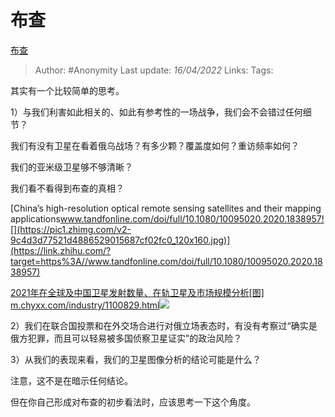 # 布查
[布查](https://zhuanlan.zhihu.com/p/496323452)

> Author: #Anonymity
> Last update: *16/04/2022*
> Links:
> Tags:

其实有一个比较简单的思考。

1）与我们利害如此相关的、如此有参考性的一场战争，我们会不会错过任何细节？

我们有没有卫星在看着俄乌战场？有多少颗？覆盖度如何？重访频率如何？

我们的亚米级卫星够不够清晰？

我们看不看得到布查的真相？

[China’s high-resolution optical remote sensing satellites and their mapping applications​www.tandfonline.com/doi/full/10.1080/10095020.2020.1838957![](https://pic1.zhimg.com/v2-9c4d3d77521d4886529015687cf02fc0_120x160.jpg)](https://link.zhihu.com/?target=https%3A//www.tandfonline.com/doi/full/10.1080/10095020.2020.1838957)

[2021年在全球及中国卫星发射数量、在轨卫星及市场规模分析[图]​m.chyxx.com/industry/1100829.html![](https://pic4.zhimg.com/v2-b3e6a2d2eae5fdcd1d3bb69a78be5acb_180x120.jpg)](https://link.zhihu.com/?target=https%3A//m.chyxx.com/industry/1100829.html)

2）我们在联合国投票和在外交场合进行对俄立场表态时，有没有考察过“确实是俄方犯罪，而且可以轻易被多国侦察卫星证实”的政治风险？

3）从我们的表现来看，我们的卫星图像分析的结论可能是什么？

注意，这不是在暗示任何结论。

但在你自己形成对布查的初步看法时，应该思考一下这个角度。

